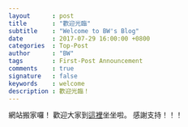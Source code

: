 ```yaml
---
layout		: post
title		: "歡迎光臨"
subtitle	: "Welcome to BW's Blog"
date		: 2017-07-29 16:00:00 +0800
categories	: Top-Post
author		: "BW"
tags		: First-Post Announcement
comments	: true
signature	: false
keywords	: welcome
description	: 歡迎光臨！
---
```


網站搬家囉！
歡迎大家到[這裡](https://imprld01.github.io/blogg/)坐坐啦。
感謝支持！！！